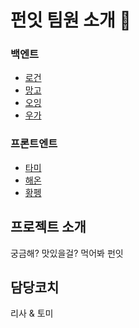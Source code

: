 # 펀잇 팀원 소개 🥄

### 백엔트

- [로건](로건.md)
- [망고](%EB%A7%9D%EA%B3%A0.md)
- [오잉](오잉.md)
- [우가](우가.md)

### 프론트엔트

- [타미](타미.md)
- [해온](해온.md)
- [황펭](황펭.md)

## 프로젝트 소개

궁금해? 맛있을걸? 먹어봐 펀잇

## 담당코치

리사 & 토미
